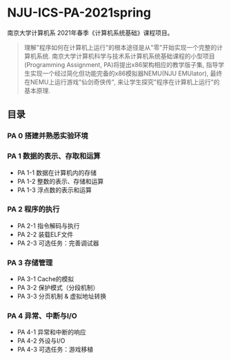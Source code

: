 # NJU-ICS-PA-2021spring

南京大学计算机系 2021年春季《计算机系统基础》课程项目。

> 理解"程序如何在计算机上运行"的根本途径是从"零"开始实现一个完整的计算机系统. 南京大学计算机科学与技术系计算机系统基础课程的小型项目 (Programming Assignment, PA)将提出x86架构相应的教学版子集, 指导学生实现一个经过简化但功能完备的x86模拟器NEMU(NJU EMUlator), 最终在NEMU上运行游戏"仙剑奇侠传", 来让学生探究"程序在计算机上运行"的基本原理.

## 目录

### PA 0 搭建并熟悉实验环境

### PA 1 数据的表示、存取和运算

- PA 1-1 数据在计算机内的存储
- PA 1-2 整数的表示、存储和运算
- PA 1-3 浮点数的表示和运算

### PA 2 程序的执行

- PA 2-1 指令解码与执行
- PA 2-2 装载ELF文件
- PA 2-3 可选任务：完善调试器

### PA 3 存储管理

- PA 3-1 Cache的模拟
- PA 3-2 保护模式（分段机制）
- PA 3-3 分页机制 & 虚拟地址转换

### PA 4 异常、中断与I/O

- PA 4-1 异常和中断的响应
- PA 4-2 外设与I/O
- PA 4-3 可选任务：游戏移植
